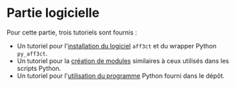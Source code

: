 # Partie logicielle

Pour cette partie, trois tutoriels sont fournis :
- Un tutoriel pour l'[installation du logiciel](./SOFTWARE_PY_AFF3CT.md) `aff3ct` et du wrapper Python `py_aff3ct`.
- Un tutoriel pour la [création de modules](./SOFTWARE_MODULE.md) similaires à ceux utilisés dans les scripts Python.
- Un tutoriel pour l'[utilisation du programme](./SOFTWARE_PROGRAM.md) Python fourni dans le dépôt.